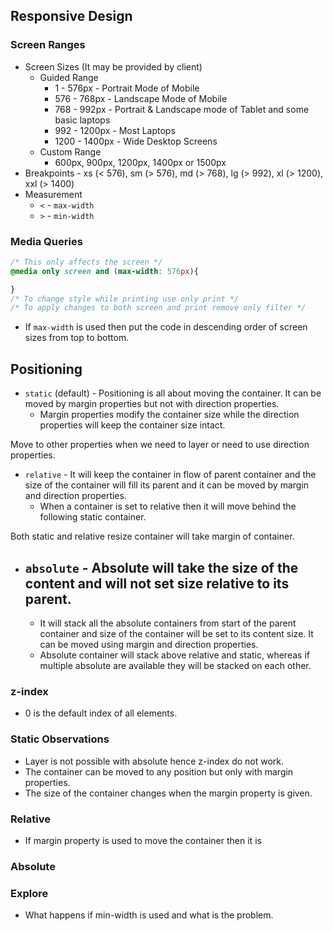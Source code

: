 ## Responsive Design

### Screen Ranges
- Screen Sizes (It may be provided by client)
    - Guided Range
        - 1 - 576px - Portrait Mode of Mobile
        - 576 - 768px - Landscape Mode of Mobile
        - 768 - 992px - Portrait & Landscape mode of Tablet and some basic laptops
        - 992 - 1200px - Most Laptops
        - 1200 - 1400px - Wide Desktop Screens
    - Custom Range
        - 600px, 900px, 1200px, 1400px or 1500px
- Breakpoints - xs (< 576), sm (> 576), md (> 768), lg (> 992), xl (> 1200), xxl (> 1400)
- Measurement
    - `<` - `max-width`
    - `>` - `min-width`


### Media Queries
```css
/* This only affects the screen */
@media only screen and (max-width: 576px){

}
/* To change style while printing use only print */
/* To apply changes to both screen and print remove only filter */
```
- If `max-width` is used then put the code in descending order of screen sizes from top to bottom.


## Positioning
- `static` (default) - Positioning is all about moving the container. It can be moved by margin properties but not with direction properties.
    - Margin properties modify the container size while the direction properties will keep the container size intact.

Move to other properties when we need to layer or need to use direction properties.
- `relative` - It will keep the container in flow of parent container and the size of the container will fill its parent and it can be moved by margin and direction properties.
    - When a container is set to relative then it will move behind the following static container.

Both static and relative resize container will take margin of container.

- `absolute` - Absolute will take the size of the content and will not set size relative to its parent. 
    - 
    - It will stack all the absolute containers from start of the parent container and size of the container will be set to its content size. It can be moved using margin and direction properties.
    - Absolute container will stack above relative and static, whereas if multiple absolute are available they will be stacked on each other.

### z-index
- 0 is the default index of all elements.


### Static Observations
- Layer is not possible with absolute hence z-index do not work.
- The container can be moved to any position but only with margin properties.
- The size of the container changes when the margin property is given.


### Relative 
- If margin property is used to move the container then it is 
### Absolute






### Explore
- What happens if min-width is used and what is the problem.

